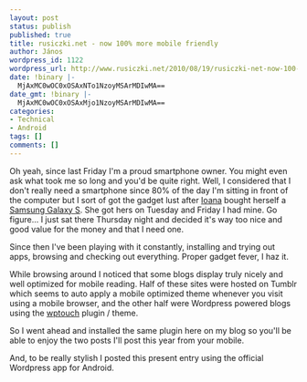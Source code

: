 ```yaml
---
layout: post
status: publish
published: true
title: rusiczki.net - now 100% more mobile friendly
author: János
wordpress_id: 1122
wordpress_url: http://www.rusiczki.net/2010/08/19/rusiczki-net-now-100-more-mobile-friendly/
date: !binary |-
  MjAxMC0wOC0xOSAxNTo1NzoyMSArMDIwMA==
date_gmt: !binary |-
  MjAxMC0wOC0xOSAxMjo1NzoyMSArMDIwMA==
categories:
- Technical
- Android
tags: []
comments: []
---
```

<p>Oh yeah, since last Friday I'm a proud smartphone owner. You might even ask what took me so long and you'd be quite right. Well, I considered that I don't really need a smartphone since 80% of the day I'm sitting in front of the computer but I sort of got the gadget lust after <a href="http://www.flickr.com/ioana">Ioana</a> bought herself a <a href="http://galaxys.samsungmobile.com">Samsung Galaxy S</a>. She got hers on Tuesday and Friday I had mine. Go figure... I just sat there Thursday night and decided it's way too nice and good value for the money and that I need one.</p>
<p>Since then I've been playing with it constantly, installing and trying out apps, browsing and checking out everything. Proper gadget fever, I haz it.</p>
<p>While browsing around I noticed that some blogs display truly nicely and well optimized for mobile reading. Half of these sites were hosted on Tumblr which seems to auto apply a mobile optimized theme whenever you visit using a mobile browser, and the other half were Wordpress powered blogs using the <a href="http://www.wptouch.com/">wptouch</a> plugin / theme.</p>
<p>So I went ahead and installed the same plugin here on my blog so you'll be able to enjoy the two posts I'll post this year from your mobile.</p>
<p>And, to be really stylish I posted this present entry using the official Wordpress app for Android.</p>
